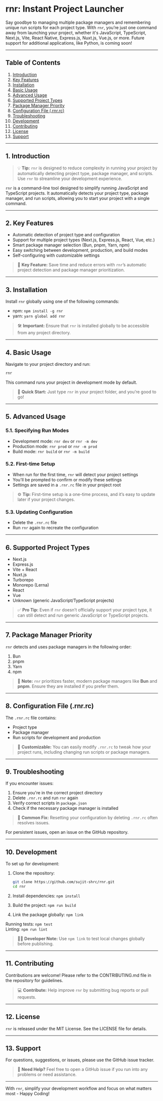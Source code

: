 # rnr: Instant Project Launcher

Say goodbye to managing multiple package managers and remembering unique run scripts for each project type. With `rnr`, you’re just one command away from launching your project, whether it's JavaScript, TypeScript, Next.js, Vite, React Native, Express.js, Nuxt.js, Vue.js, or more. Future support for additional applications, like Python, is coming soon!

---

## Table of Contents

1. [Introduction](#1-introduction)
2. [Key Features](#2-key-features)
3. [Installation](#3-installation)
4. [Basic Usage](#4-basic-usage)
5. [Advanced Usage](#5-advanced-usage)
6. [Supported Project Types](#6-supported-project-types)
7. [Package Manager Priority](#7-package-manager-priority)
8. [Configuration File (.rnr.rc)](#8-configuration-file-rnrrc)
9. [Troubleshooting](#9-troubleshooting)
10. [Development](#10-development)
11. [Contributing](#11-contributing)
12. [License](#12-license)
13. [Support](#13-support)

---

## 1. Introduction

> 💡 **Tip:** `rnr` is designed to reduce complexity in running your project by automatically detecting project type, package manager, and scripts. Use `rnr` to streamline your development experience.

`rnr` is a command-line tool designed to simplify running JavaScript and TypeScript projects. It automatically detects your project type, package manager, and run scripts, allowing you to start your project with a single command.

---

## 2. Key Features

- Automatic detection of project type and configuration
- Support for multiple project types (Next.js, Express.js, React, Vue, etc.)
- Smart package manager selection (Bun, pnpm, Yarn, npm)
- Easy switching between development, production, and build modes
- Self-configuring with customizable settings

> 📌 **Key Feature:** Save time and reduce errors with `rnr`’s automatic project detection and package manager prioritization.

---

## 3. Installation

Install `rnr` globally using one of the following commands:

- npm: `npm install -g rnr`
- yarn: `yarn global add rnr`

> 🛠 **Important:** Ensure that `rnr` is installed globally to be accessible from any project directory.

---

## 4. Basic Usage

Navigate to your project directory and run:

```bash
rnr
```

This command runs your project in development mode by default.

> 🚀 **Quick Start:** Just type `rnr` in your project folder, and you’re good to go!

---

## 5. Advanced Usage

### 5.1. Specifying Run Modes

- Development mode: `rnr dev` or `rnr -m dev`
- Production mode: `rnr prod` or `rnr -m prod`
- Build mode: `rnr build` or `rnr -m build`

### 5.2. First-time Setup

- When run for the first time, `rnr` will detect your project settings
- You'll be prompted to confirm or modify these settings
- Settings are saved in a `.rnr.rc` file in your project root

> ⚙️ **Tip:** First-time setup is a one-time process, and it’s easy to update later if your project changes.

### 5.3. Updating Configuration

- Delete the `.rnr.rc` file
- Run `rnr` again to recreate the configuration

---

## 6. Supported Project Types

- Next.js
- Express.js
- Vite + React
- Nuxt.js
- Turborepo
- Monorepo (Lerna)
- React
- Vue
- Unknown (generic JavaScript/TypeScript projects)

> ✅ **Pro Tip:** Even if `rnr` doesn’t officially support your project type, it can still detect and run generic JavaScript or TypeScript projects.

---

## 7. Package Manager Priority

`rnr` detects and uses package managers in the following order:

1. Bun
2. pnpm
3. Yarn
4. npm

> 🎯 **Note:** `rnr` prioritizes faster, modern package managers like **Bun** and **pnpm**. Ensure they are installed if you prefer them.

---

## 8. Configuration File (.rnr.rc)

The `.rnr.rc` file contains:

- Project type
- Package manager
- Run scripts for development and production

> 🔧 **Customizable:** You can easily modify `.rnr.rc` to tweak how your project runs, including changing run scripts or package managers.

---

## 9. Troubleshooting

If you encounter issues:

1. Ensure you're in the correct project directory
2. Delete `.rnr.rc` and run `rnr` again
3. Verify correct scripts in `package.json`
4. Check if the necessary package manager is installed

> 🛑 **Common Fix:** Resetting your configuration by deleting `.rnr.rc` often resolves issues.

For persistent issues, open an issue on the GitHub repository.

---

## 10. Development

To set up for development:

1. Clone the repository:

   ```bash
   git clone https://github.com/sujit-shrc/rnr.git
   cd rnr
   ```

2. Install dependencies: `npm install`
3. Build the project: `npm run build`
4. Link the package globally: `npm link`

Running tests: `npm test`  
Linting: `npm run lint`

> 🧑‍💻 **Developer Note:** Use `npm link` to test local changes globally before publishing.

---

## 11. Contributing

Contributions are welcome! Please refer to the CONTRIBUTING.md file in the repository for guidelines.

> 💻 **Contribute:** Help improve `rnr` by submitting bug reports or pull requests.

---

## 12. License

`rnr` is released under the MIT License. See the LICENSE file for details.

---

## 13. Support

For questions, suggestions, or issues, please use the GitHub issue tracker.

> 💬 **Need Help?** Feel free to open a GitHub issue if you run into any problems or need assistance.

---

With `rnr`, simplify your development workflow and focus on what matters most - Happy Coding!
